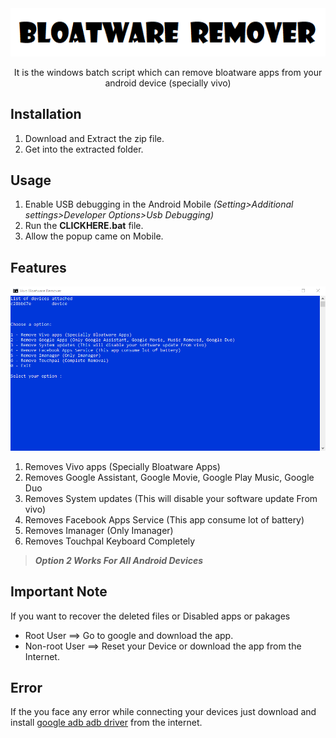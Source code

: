 
<div align="center">
<img src="/Images/img2.png"/>
  
It is the windows batch script which can remove bloatware apps from your android device (specially vivo)
</div>

## Installation

1. Download and Extract the zip file. 
2. Get into the extracted folder.


## Usage

1. Enable USB debugging in the Android Mobile *(Setting>Additional settings>Developer Options>Usb Debugging)*
2. Run the **CLICKHERE.bat** file.
3. Allow the popup came on Mobile.

## Features

<img src="/Images/img.png"/>

1. Removes Vivo apps (Specially Bloatware Apps)
2. Removes Google Assistant, Google Movie, Google Play Music, Google Duo 
3. Removes System updates (This will disable your software update From vivo)
4. Removes Facebook Apps Service (This app consume lot of battery)
5. Removes Imanager (Only Imanager)
6. Removes Touchpal Keyboard Completely

> **_Option 2 Works For All Android Devices_**

## Important Note

If you want to recover the deleted files or Disabled apps or pakages

- Root User ==> Go to google and download the app.
- Non-root User ==> Reset your Device or download the app from the Internet.


## Error

If the you face any error while connecting your devices just download and install [google adb adb driver](https://developer.android.com/studio/run/win-usb) from the internet.


